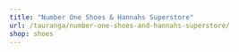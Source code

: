 ```yaml
---
title: "Number One Shoes & Hannahs Superstore"
url: /tauranga/number-one-shoes-and-hannahs-superstore/
shop: shoes
---
```

